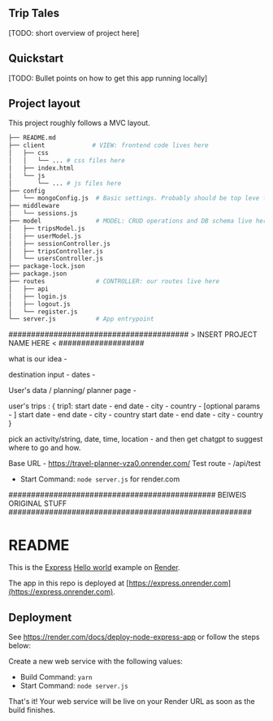 ## Trip Tales

[TODO: short overview of project here]

## Quickstart

[TODO: Bullet points on how to get this app running locally]

## Project layout

This project roughly follows a MVC layout.

```bash
├── README.md
├── client             # VIEW: frontend code lives here
│   ├── css
│   │   └── ... # css files here
│   ├── index.html
│   └── js
│       └── ... # js files here
├── config
│   └── mongoConfig.js  # Basic settings. Probably should be top leve file...
├── middleware
│   └── sessions.js
├── model               # MODEL: CRUD operations and DB schema live here
│   ├── tripsModel.js
│   ├── userModel.js
│   ├── sessionController.js
│   ├── tripsController.js
│   └── usersController.js
├── package-lock.json
├── package.json
├── routes              # CONTROLLER: our routes live here
│   ├── api
│   ├── login.js
│   ├── logout.js
│   └── register.js
└── server.js           # App entrypoint
```

######################################## > INSERT PROJECT NAME HERE < ###################

what is our idea -

destination input - dates -

User's data / planning/ planner page -

user's trips : { trip1:
start date - end date - city - country - [optional params - ]
start date - end date - city - country
start date - end date - city - country
}

<tba step>

<suggest stuff to make trip better>
pick an activity/string, date, time, location -
and then get chatgpt to suggest where to go and how.

Base URL - https://travel-planner-vza0.onrender.com/
Test route - /api/test

- Start Command: `node server.js` for render.com

############################################## BEIWEIS ORIGINAL STUFF ######################################################

# README

This is the [Express](https://expressjs.com) [Hello world](https://expressjs.com/en/starter/hello-world.html) example on [Render](https://render.com).

The app in this repo is deployed at [https://express.onrender.com](https://express.onrender.com).

## Deployment

See https://render.com/docs/deploy-node-express-app or follow the steps below:

Create a new web service with the following values:

- Build Command: `yarn`
- Start Command: `node server.js`

That's it! Your web service will be live on your Render URL as soon as the build finishes.
